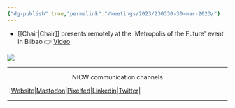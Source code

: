 ```yaml
---
{"dg-publish":true,"permalink":"/meetings/2023/230330-30-mar-2023/"}
---
```



- [[Chair\|Chair]] presents remotely at the 'Metropolis of the Future' event in Bilbao  👉 [Video](https://nationalinfrastructurecommission.wales/wp-content/uploads/2023/03/DavidClubbBilbao.webm)

<img src="https://www.bm30.eus/wp-content/uploads/2023/02/Metropolis-of-the-Future-1200.jpg">


***

<p style="text-align: center;">NICW communication channels</p>

<p>󠁧 |<a href="[https://nationalinfrastructurecommission.wales](https://nationalinfrastructurecommission.wales/)" target="_blank" class="external-link">Website</a>|<a href="[https://toot.wales/@NICW](https://toot.wales/@NICW)" target="_blank" class="external-link">Mastodon</a>|<a href="[https://pix.toot.wales/NICW](https://pix.toot.wales/NICW)" target="_blank" class="external-link">Pixelfed</a>|<a href="[https://www.linkedin.com/company/26268509/](https://www.linkedin.com/company/26268509/)" target="_blank" class="external-link">Linkedin</a>|<a href="[https://twitter.com/InfraCommCymru](https://twitter.com/InfraCommCymru)" target="_blank" class="external-link">Twitter</a>|</p>

<hr>